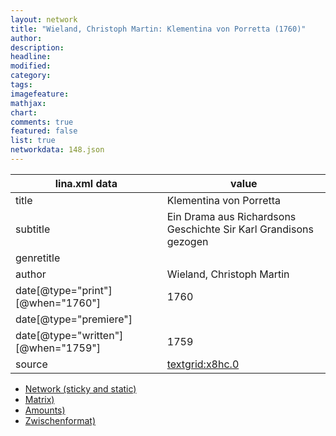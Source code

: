 ```yaml
---
layout: network
title: "Wieland, Christoph Martin: Klementina von Porretta (1760)"
author:
description:
headline:
modified:
category:
tags:
imagefeature: 
mathjax: 
chart: 
comments: true
featured: false
list: true
networkdata: 148.json
---
```

lina.xml data  | value
------------- | -------------
title|Klementina von Porretta
subtitle|Ein Drama aus Richardsons Geschichte Sir Karl Grandisons gezogen
genretitle|
author|Wieland, Christoph Martin
date[@type="print"][@when="1760"]|1760
date[@type="premiere"]|
date[@type="written"][@when="1759"]|1759
source|[textgrid:x8hc.0](https://textgridlab.org/1.0/tgcrud-public/rest/textgrid:x8hc.0/data)



* [Network (sticky and static)](/linas/network148)
* [Matrix)](/linas/matrix148)
* [Amounts)](/linas/amount148)
* [Zwischenformat)](/linas/lina148 )
